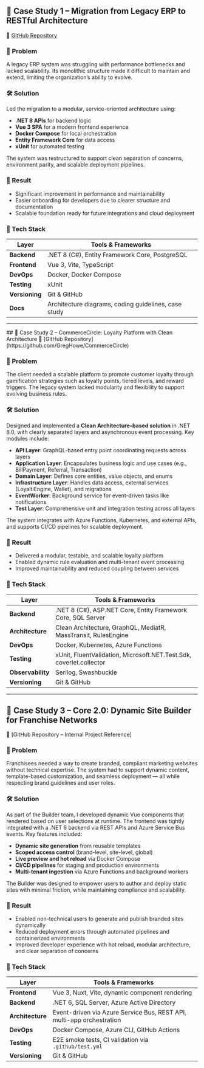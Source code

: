 ## 🧩 Case Study 1 – Migration from Legacy ERP to RESTful Architecture  
🔗 [GitHub Repository](https://github.com/GregHowe/Migration-Legacy-To-RestApi)

### 🧠 Problem  
A legacy ERP system was struggling with performance bottlenecks and lacked scalability. Its monolithic structure made it difficult to maintain and extend, limiting the organization’s ability to evolve.

### 🛠 Solution  
Led the migration to a modular, service-oriented architecture using:

- **.NET 8 APIs** for backend logic  
- **Vue 3 SPA** for a modern frontend experience  
- **Docker Compose** for local orchestration  
- **Entity Framework Core** for data access  
- **xUnit** for automated testing

The system was restructured to support clean separation of concerns, environment parity, and scalable deployment pipelines.

### 🚀 Result  
- Significant improvement in performance and maintainability  
- Easier onboarding for developers due to clearer structure and documentation  
- Scalable foundation ready for future integrations and cloud deployment

### 🧰 Tech Stack  

| Layer         | Tools & Frameworks                                  |
|---------------|-----------------------------------------------------|
| **Backend**   | .NET 8 (C#), Entity Framework Core, PostgreSQL      |
| **Frontend**  | Vue 3, Vite, TypeScript                             |
| **DevOps**    | Docker, Docker Compose                              |
| **Testing**   | xUnit                                               |
| **Versioning**| Git & GitHub                                        |
| **Docs**      | Architecture diagrams, coding guidelines, case study|

<hr>
## 🧩 Case Study 2 – CommerceCircle: Loyalty Platform with Clean Architecture  
🔗 [GitHub Repository](https://github.com/GregHowe/CommerceCircle)

### 🧠 Problem  
The client needed a scalable platform to promote customer loyalty through gamification strategies such as loyalty points, tiered levels, and reward triggers. The legacy system lacked modularity and flexibility to support evolving business rules.

### 🛠 Solution  
Designed and implemented a **Clean Architecture–based solution** in .NET 8.0, with clearly separated layers and asynchronous event processing. Key modules include:

- **API Layer**: GraphQL-based entry point coordinating requests across layers  
- **Application Layer**: Encapsulates business logic and use cases (e.g., BillPayment, Referral, Transaction)  
- **Domain Layer**: Defines core entities, value objects, and enums  
- **Infrastructure Layer**: Handles data access, external services (LoyaltiEngine, Wallet), and migrations  
- **EventWorker**: Background service for event-driven tasks like notifications  
- **Test Layer**: Comprehensive unit and integration testing across all layers

The system integrates with Azure Functions, Kubernetes, and external APIs, and supports CI/CD pipelines for scalable deployment.

### 🚀 Result  
- Delivered a modular, testable, and scalable loyalty platform  
- Enabled dynamic rule evaluation and multi-tenant event processing  
- Improved maintainability and reduced coupling between services

### 🧰 Tech Stack  

| Layer         | Tools & Frameworks                                                                 |
|---------------|-------------------------------------------------------------------------------------|
| **Backend**   | .NET 8 (C#), ASP.NET Core, Entity Framework Core, SQL Server                       |
| **Architecture**| Clean Architecture, GraphQL, MediatR, MassTransit, RulesEngine                   |
| **DevOps**    | Docker, Kubernetes, Azure Functions                                                |
| **Testing**   | xUnit, FluentValidation, Microsoft.NET.Test.Sdk, coverlet.collector                |
| **Observability**| Serilog, Swashbuckle                                                             |
| **Versioning**| Git & GitHub                                                                       |

<hr>

## 🧩 Case Study 3 – Core 2.0: Dynamic Site Builder for Franchise Networks  
🔗 [GitHub Repository – Internal Project Reference]

### 🧠 Problem  
Franchisees needed a way to create branded, compliant marketing websites without technical expertise. The system had to support dynamic content, template-based customization, and seamless deployment — all while respecting brand guidelines and user roles.

### 🛠 Solution  
As part of the Builder team, I developed dynamic Vue components that rendered based on user selections at runtime. The frontend was tightly integrated with a .NET 6 backend via REST APIs and Azure Service Bus events. Key features included:

- **Dynamic site generation** from reusable templates  
- **Scoped access control** (brand-level, site-level, global)  
- **Live preview and hot reload** via Docker Compose  
- **CI/CD pipelines** for staging and production environments  
- **Multi-tenant ingestion** via Azure Functions and background workers

The Builder was designed to empower users to author and deploy static sites with minimal friction, while maintaining compliance and scalability.

### 🚀 Result  
- Enabled non-technical users to generate and publish branded sites dynamically  
- Reduced deployment errors through automated pipelines and containerized environments  
- Improved developer experience with hot reload, modular architecture, and clear separation of concerns

### 🧰 Tech Stack  

| Layer         | Tools & Frameworks                                                                 |
|---------------|-------------------------------------------------------------------------------------|
| **Frontend**  | Vue 3, Nuxt, Vite, dynamic component rendering                                      |
| **Backend**   | .NET 6, SQL Server, Azure Active Directory                                          |
| **Architecture**| Event-driven via Azure Service Bus, REST API, multi-app orchestration             |
| **DevOps**    | Docker Compose, Azure CLI, GitHub Actions                                           |
| **Testing**   | E2E smoke tests, CI validation via `.github/test.yml`                              |
| **Versioning**| Git & GitHub                                                                        |

